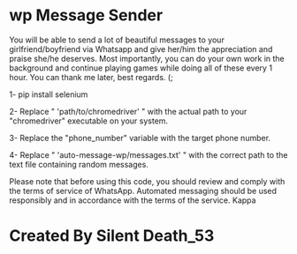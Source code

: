 # wp Message Sender
You will be able to send a lot of beautiful messages to your girlfriend/boyfriend via Whatsapp and give her/him the appreciation and praise she/he deserves. Most importantly, you can do your own work in the background and continue playing games while doing all of these every 1 hour. You can thank me later, best regards. (;

1-  pip install selenium

2- Replace " 'path/to/chromedriver' " with the actual path to your "chromedriver" executable on your system.

3- Replace the "phone_number" variable with the target phone number.

4- Replace " 'auto-message-wp/messages.txt' " with the correct path to the text file containing random messages.

Please note that before using this code, you should review and comply with the terms of service of WhatsApp. Automated messaging should be used responsibly and in accordance with the terms of the service. Kappa

# Created By Silent Death_53
